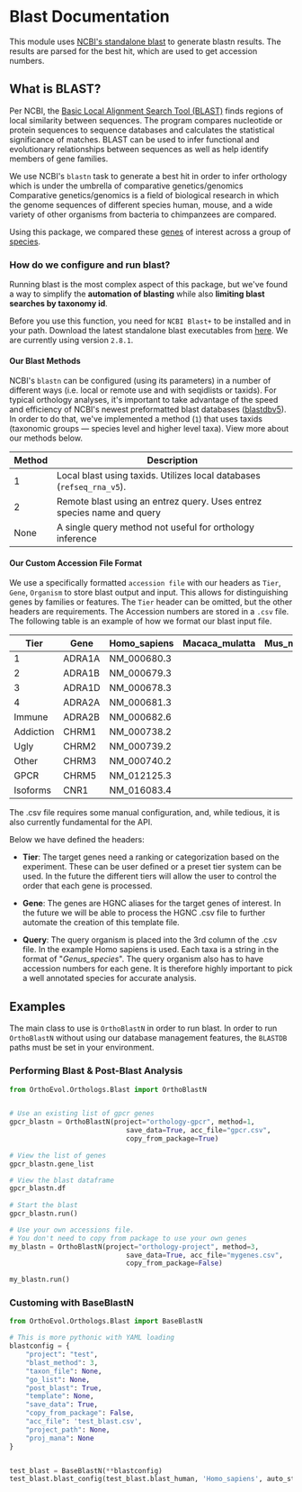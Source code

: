# Blast Documentation

This module uses [NCBI's standalone blast](https://blast.ncbi.nlm.nih.gov/Blast.cgi?PAGE_TYPE=BlastDocs&DOC_TYPE=Download)
to generate blastn results.  The results are parsed for the best hit,
which are used to get accession numbers.

## What is BLAST?

Per NCBI, the [Basic Local Alignment Search Tool (BLAST)](https://blast.ncbi.nlm.nih.gov/Blast.cgi) finds regions of local
similarity between sequences. The program compares nucleotide or protein
sequences to sequence databases and calculates the statistical significance of
matches. BLAST can be used to infer functional and evolutionary relationships
between sequences as well as help identify members of gene families.

We use NCBI's `blastn` task to generate a best hit in order to infer orthology which
is under the umbrella of comparative genetics/genomics  Comparative
genetics/genomics is a field of biological research in which the
genome sequences of different species  human, mouse, and a wide variety of
other organisms from bacteria to chimpanzees  are compared.

Using this package, we compared these [genes](http://www.guidetopharmacology.org/targets.jsp)
of interest across a group of [species](ftp://ftp.ncbi.nlm.nih.gov/genomes/refseq/vertebrate_mammalian/).

### How do we configure and run blast?

Running blast is the most complex aspect of this package, but we've found a way
to simplify the **automation of blasting** while also **limiting blast searches by taxonomy id**.

Before you use this function, you need for `NCBI Blast+` to be installed and in your path.
Download the latest standalone blast executables from
[here](ftp://ftp.ncbi.nlm.nih.gov/blast/executables/blast+/LATEST/). We are currently using version `2.8.1`.

#### Our Blast Methods

NCBI's `blastn` can be configured (using its parameters) in a number of different ways 
(i.e. local or remote use and with seqidlists or taxids). For typical orthology analyses, 
it's important to take advantage of the speed and efficiency of NCBI's newest 
preformatted blast databases ([blastdbv5](https://ftp.ncbi.nlm.nih.gov/blast/db/v5/)). 
In order to do that, we've implemented a method (`1`) that uses taxids (taxonomic groups — species level and higher level taxa). 
View more about our methods below.

Method    |  Description  
----------|--------------------------------------------------------------------
1         |  Local blast using taxids. Utilizes local databases (`refseq_rna_v5`).
2         |  Remote blast using an entrez query. Uses entrez species name and query 
None      |  A single query method not useful for orthology inference

#### Our Custom Accession File Format

We use a specifically formatted `accession file` with our headers as `Tier`, `Gene`, 
`Organism` to store blast output and input. This allows for distinguishing genes 
by families or features. The `Tier` header can be omitted, but the other headers are requirements. 
The Accession numbers are stored in a `.csv` file.  The following table is an example
of how we format our blast input file.

Tier      |  Gene    |  Homo_sapiens  |  Macaca_mulatta  |  Mus_musculus  |  Rattus_norvegicus
----------|----------|----------------|------------------|----------------|-------------------
1         |  ADRA1A  |  NM_000680.3   |                  |                |
2         |  ADRA1B  |  NM_000679.3   |                  |                |
3         |  ADRA1D  |  NM_000678.3   |                  |                |
4         |  ADRA2A  |  NM_000681.3   |                  |                |
Immune    |  ADRA2B  |  NM_000682.6   |                  |                |
Addiction |  CHRM1   |  NM_000738.2   |                  |                |
Ugly      |  CHRM2   |  NM_000739.2   |                  |                |
Other     |  CHRM3   |  NM_000740.2   |                  |                |
GPCR      |  CHRM5   |  NM_012125.3   |                  |                |
Isoforms  |  CNR1    |  NM_016083.4   |                  |                |

The .csv file requires some manual configuration, and, while tedious, it is
also currently fundamental for the API.

Below we have defined the headers:

* **Tier**:  The target genes need a ranking or categorization based on the
experiment.  These can be user defined or a preset tier system can be used.
In the future the different tiers will allow the user to control the order
that each gene is processed.

* **Gene**:  The genes are HGNC aliases for the target genes of interest.
In the future we will be able to process the HGNC .csv file to further
automate the creation of this template file.

* **Query**:  The query organism is placed into the 3rd column of the .csv
file.  In the example Homo sapiens is used.  Each taxa is a string in the
format of "_Genus\_species_".  The query organism also has to have
accession numbers for each gene.  It is therefore highly important to pick a
well annotated species for accurate analysis.

## Examples

The main class to use is `OrthoBlastN` in order to run blast. In order to
run `OrthoBlastN` without using our database management features, the `BLASTDB`
paths must be set in your environment.

### Performing Blast & Post-Blast Analysis

```python
from OrthoEvol.Orthologs.Blast import OrthoBlastN


# Use an existing list of gpcr genes
gpcr_blastn = OrthoBlastN(project="orthology-gpcr", method=1,
                             save_data=True, acc_file="gpcr.csv", 
                             copy_from_package=True)
                             
# View the list of genes
gpcr_blastn.gene_list

# View the blast dataframe
gpcr_blastn.df
                    
# Start the blast
gpcr_blastn.run()

# Use your own accessions file.
# You don't need to copy from package to use your own genes
my_blastn = OrthoBlastN(project="orthology-project", method=3,
                             save_data=True, acc_file="mygenes.csv", 
                             copy_from_package=False)

my_blastn.run()

```

### Customing with BaseBlastN

``` python
from OrthoEvol.Orthologs.Blast import BaseBlastN

# This is more pythonic with YAML loading
blastconfig = {
    "project": "test",
    "blast_method": 3,
    "taxon_file": None,
    "go_list": None,
    "post_blast": True,
    "template": None,
    "save_data": True,
    "copy_from_package": False,
    "acc_file": 'test_blast.csv',
    "project_path": None,
    "proj_mana": None
}


test_blast = BaseBlastN(**blastconfig)
test_blast.blast_config(test_blast.blast_human, 'Homo_sapiens', auto_start=True)
```
